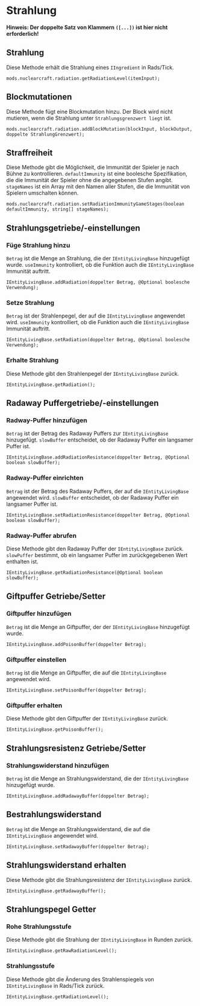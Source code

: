 # Strahlung
**Hinweis: Der doppelte Satz von Klammern `([...])` ist hier nicht erforderlich!**

## Strahlung
Diese Methode erhält die Strahlung eines `IIngredient` in Rads/Tick.
```zenscript
mods.nuclearcraft.radiation.getRadiationLevel(itemInput);
```
## Blockmutationen
Diese Methode fügt eine Blockmutation hinzu. Der Block wird nicht mutieren, wenn die Strahlung unter `Strahlungsgrenzwert liegt` ist.
```zenscript
mods.nuclearcraft.radiation.addBlockMutation(blockInput, blockOutput, doppelte StrahlungGrenzwert);
```

## Straffreiheit
Diese Methode gibt die Möglichkeit, die Immunität der Spieler je nach Bühne zu kontrollieren. `defaultImmunity` ist eine boolesche Spezifikation, die die Immunität der Spieler ohne die angegebenen Stufen angibt. `stageNames` ist ein Array mit den Namen aller Stufen, die die Immunität von Spielern umschalten können.
```zenscript
mods.nuclearcraft.radiation.setRadiationImmunityGameStages(boolean defaultImmunity, string[] stageNames);
```

## Strahlungsgetriebe/-einstellungen

### Füge Strahlung hinzu
`Betrag` ist die Menge an Strahlung, die der `IEntityLivingBase` hinzugefügt wurde. `useImmunity` kontrolliert, ob die Funktion auch die `IEntityLivingBase` Immunität auftritt.
```zenscript
IEntityLivingBase.addRadiation(doppelter Betrag, @Optional boolesche Verwendung);
```

### Setze Strahlung
`Betrag` ist der Strahlenpegel, der auf die `IEntityLivingBase` angewendet wird. `useImmunity` kontrolliert, ob die Funktion auch die `IEntityLivingBase` Immunität auftritt.
```zenscript
IEntityLivingBase.setRadiation(doppelter Betrag, @Optional boolesche Verwendung);
```

### Erhalte Strahlung
Diese Methode gibt den Strahlenpegel der `IEntityLivingBase` zurück.
```zenscript
IEntityLivingBase.getRadiation();
```

## Radaway Puffergetriebe/-einstellungen

### Radway-Puffer hinzufügen
`Betrag` ist der Betrag des Radaway Puffers zur `IEntityLivingBase` hinzugefügt. `slowBuffer` entscheidet, ob der Radaway Puffer ein langsamer Puffer ist.
```zenscript
IEntityLivingBase.addRadiationResistance(doppelter Betrag, @Optional boolean slowBuffer);
```
### Radway-Puffer einrichten
`Betrag` ist der Betrag des Radaway Puffers, der auf die `IEntityLivingBase` angewendet wird. `slowBuffer` entscheidet, ob der Radaway Puffer ein langsamer Puffer ist.
```zenscript
IEntityLivingBase.setRadiationResistance(doppelter Betrag, @Optional boolean slowBuffer);
```

### Radway-Puffer abrufen
Diese Methode gibt den Radaway Puffer der `IEntityLivingBase` zurück. `slowPuffer` bestimmt, ob ein langsamer Puffer im zurückgegebenen Wert enthalten ist.
```zenscript
IEntityLivingBase.getRadiationResistance(@Optional boolean slowBuffer);
```

## Giftpuffer Getriebe/Setter

### Giftpuffer hinzufügen
`Betrag` ist die Menge an Giftpuffer, der der `IEntityLivingBase` hinzugefügt wurde.
```zenscript
IEntityLivingBase.addPoisonBuffer(doppelter Betrag);
```
### Giftpuffer einstellen
`Betrag` ist die Menge an Giftpuffer, die auf die `IEntityLivingBase` angewendet wird.
```zenscript
IEntityLivingBase.setPoisonBuffer(doppelter Betrag);
```

### Giftpuffer erhalten
Diese Methode gibt den Giftpuffer der `IEntityLivingBase` zurück.
```zenscript
IEntityLivingBase.getPoisonBuffer();
```

## Strahlungsresistenz Getriebe/Setter
### Strahlungswiderstand hinzufügen
`Betrag` ist die Menge an Strahlungswiderstand, die der `IEntityLivingBase` hinzugefügt wurde.
```zenscript
IEntityLivingBase.addRadawayBuffer(doppelter Betrag);
```
## Bestrahlungswiderstand
`Betrag` ist die Menge an Strahlungswiderstand, die auf die `IEntityLivingBase` angewendet wird.
```zenscript
IEntityLivingBase.setRadawayBuffer(doppelter Betrag);
```

## Strahlungswiderstand erhalten
Diese Methode gibt die Strahlungsresistenz der `IEntityLivingBase` zurück.
```zenscript
IEntityLivingBase.getRadawayBuffer();
```
## Strahlungspegel Getter

### Rohe Strahlungsstufe
Diese Methode gibt die Strahlung der `IEntityLivingBase` in Runden zurück.
```zenscript
IEntityLivingBase.getRawRadiationLevel();
```

### Strahlungsstufe
Diese Methode gibt die Änderung des Strahlenspiegels von `IEntityLivingBase` in Rads/Tick zurück.
```zenscript
IEntityLivingBase.getRadiationLevel();
```